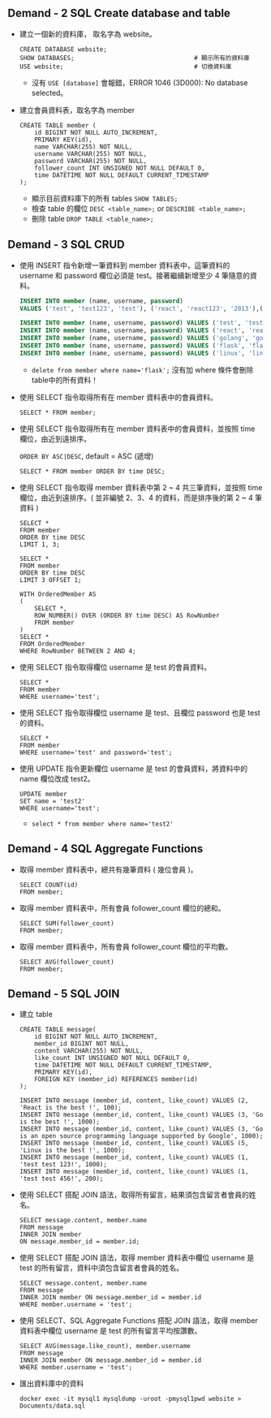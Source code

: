 ## Demand - 2 SQL Create database and table
- 建立一個新的資料庫， 取名字為 website。
    
    ```mysql
    CREATE DATABASE website;
    SHOW DATABASES;                                 # 顯示所有的資料庫
    USE website;                                    # 切換資料庫
    ```
    - 沒有 `USE [database]` 會報錯，ERROR 1046 (3D000): No database selected。
    
- 建立會員資料表，取名字為 member
    
    ```mysql
    CREATE TABLE member (
        id BIGINT NOT NULL AUTO_INCREMENT,
        PRIMARY KEY(id),
        name VARCHAR(255) NOT NULL,
        username VARCHAR(255) NOT NULL,
        password VARCHAR(255) NOT NULL,
        follower_count INT UNSIGNED NOT NULL DEFAULT 0,
        time DATETIME NOT NULL DEFAULT CURRENT_TIMESTAMP
    );
    ```
    
    - 顯示目前資料庫下的所有 tables `SHOW TABLES;`
    - 檢查 table 的欄位 `DESC <table_name>;` or `DESCRIBE <table_name>;`
    - 刪除 table `DROP TABLE <table_name>;`


## Demand - 3 SQL CRUD
- 使用 INSERT 指令新增一筆資料到 member 資料表中，這筆資料的 username 和 password 欄位必須是 test。接著繼續新增至少 4 筆隨意的資料。

    ```sql
    INSERT INTO member (name, username, password)
    VALUES ('test', 'test123', 'test'), ('react', 'react123', '2013'),('golang', 'golang123', '2009'), ('flask', 'flask123', '2010'), ('linux', 'linux123', '1991');
    
    INSERT INTO member (name, username, password) VALUES ('test', 'test', 'test');
    INSERT INTO member (name, username, password) VALUES ('react', 'react123', '2013');
    INSERT INTO member (name, username, password) VALUES ('golang', 'golang123', '2009');
    INSERT INTO member (name, username, password) VALUES ('flask', 'flask123', '2010');
    INSERT INTO member (name, username, password) VALUES ('linux', 'linux123', '1991');
    ```
    
    - `delete from member where name='flask';` 沒有加 where 條件會刪除table中的所有資料！    
    
- 使用 SELECT 指令取得所有在 member 資料表中的會員資料。
    ```mysql
    SELECT * FROM member;
    ```

- 使用 SELECT 指令取得所有在 member 資料表中的會員資料，並按照 time 欄位，由近到遠排序。
  
    `ORDER BY ASC|DESC`, default = ASC (遞增)
   
    ```mysql
    SELECT * FROM member ORDER BY time DESC;
    ```

- 使用 SELECT 指令取得 member 資料表中第 2 ~ 4 共三筆資料，並按照 time 欄位，由近到遠排序。( 並非編號 2、3、4 的資料，而是排序後的第 2 ~ 4 筆資料 )

    ```mysql
    SELECT *
    FROM member
    ORDER BY time DESC
    LIMIT 1, 3;
    ```
    
    ```mysql
    SELECT *
    FROM member
    ORDER BY time DESC
    LIMIT 3 OFFSET 1;
    ```

    ```mysql
    WITH OrderedMember AS
    (
        SELECT *,
        ROW_NUMBER() OVER (ORDER BY time DESC) AS RowNumber
        FROM member
    ) 
    SELECT *
    FROM OrderedMember
    WHERE RowNumber BETWEEN 2 AND 4;
    ```

- 使用 SELECT 指令取得欄位 username 是 test 的會員資料。
    
    ```mysql
    SELECT *
    FROM member
    WHERE username='test';
    ```

- 使用 SELECT 指令取得欄位 username 是 test、且欄位 password 也是 test 的資料。

    ```mysql
    SELECT *
    FROM member
    WHERE username='test' and password='test';
    ```
  
- 使用 UPDATE 指令更新欄位 username 是 test 的會員資料，將資料中的 name 欄位改成 test2。
    
    ```mysql
    UPDATE member
    SET name = 'test2'
    WHERE username='test';
    ```
    - `select * from member where name='test2'`

## Demand - 4 SQL Aggregate Functions

- 取得 member 資料表中，總共有幾筆資料 ( 幾位會員 )。
    
    ```mysql
    SELECT COUNT(id)
    FROM member;
    ```
    
- 取得 member 資料表中，所有會員 follower_count 欄位的總和。

    ```mysql
    SELECT SUM(follower_count)
    FROM member;
    ```
    
- 取得 member 資料表中，所有會員 follower_count 欄位的平均數。

    ```mysql
    SELECT AVG(follower_count)
    FROM member;
    ```

## Demand - 5 SQL JOIN

- 建立 table
    ```mysql
    CREATE TABLE message(
        id BIGINT NOT NULL AUTO_INCREMENT,
        member_id BIGINT NOT NULL,
        content VARCHAR(255) NOT NULL,
        like_count INT UNSIGNED NOT NULL DEFAULT 0,
        time DATETIME NOT NULL DEFAULT CURRENT_TIMESTAMP,
        PRIMARY KEY(id),
        FOREIGN KEY (member_id) REFERENCES member(id)
    );
    
    INSERT INTO message (member_id, content, like_count) VALUES (2, 'React is the best !', 100);
    INSERT INTO message (member_id, content, like_count) VALUES (3, 'Go is the best !', 1000);
    INSERT INTO message (member_id, content, like_count) VALUES (3, 'Go is an open source programming language supported by Google', 1000);
    INSERT INTO message (member_id, content, like_count) VALUES (5, 'Linux is the best !', 1000);
    INSERT INTO message (member_id, content, like_count) VALUES (1, 'test test 123!', 1000);
    INSERT INTO message (member_id, content, like_count) VALUES (1, 'test test 456!', 200);
    ```
    
- 使用 SELECT 搭配 JOIN 語法，取得所有留言，結果須包含留言者會員的姓名。

    ```mysql
    SELECT message.content, member.name
    FROM message
    INNER JOIN member
    ON message.member_id = member.id;
    ```

- 使用 SELECT 搭配 JOIN 語法，取得 member 資料表中欄位 username 是 test 的所有留言，資料中須包含留言者會員的姓名。

    ```mysql
    SELECT message.content, member.name
    FROM message
    INNER JOIN member ON message.member_id = member.id
    WHERE member.username = 'test';
    ```

- 使用 SELECT、SQL Aggregate Functions 搭配 JOIN 語法，取得 member 資料表中欄位 username 是 test 的所有留言平均按讚數。
    
    ```mysql
    SELECT AVG(message.like_count), member.username
    FROM message
    INNER JOIN member ON message.member_id = member.id
    WHERE member.username = 'test';
    ```

- 匯出資料庫中的資料
    
    ```linux
    docker exec -it mysql1 mysqldump -uroot -pmysql1pwd website > Documents/data.sql
    ```
    
